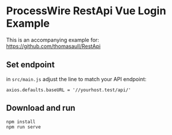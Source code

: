 # ProcessWire RestApi Vue Login Example

This is an accompanying example for: https://github.com/thomasaull/RestApi

## Set endpoint
in `src/main.js` adjust the line to match your API endpoint:

`axios.defaults.baseURL = '//yourhost.test/api/'`

## Download and run
```
npm install
npm run serve
```